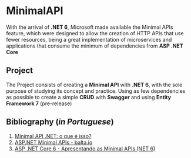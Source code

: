 # MinimalAPI

With the arrival of **.NET 6**, Microsoft made available the Minimal APIs feature, which were designed to allow the creation of HTTP APIs that use fewer resources, being a great implementation of microservices and applications that consume the minimum of dependencies from **ASP .NET Core**

## Project

The Project consists of creating a **Minimal API** with **.NET 6**, with the sole purpose of studying its concept and practice.
Using as few dependencies as possible to create a simple **CRUD** with **Swagger** and using **Entity Framework 7** (pre-release)




## Bibliography (*in Portuguese*)
1. [Minimal API .NET: o que é isso?](https://www.alura.com.br/artigos/minimal-api-net-o-que-e-isso)
2. [ASP.NET Minimal APIs - balta.io](https://balta.io/blog/aspnet-minimal-apis)
3. [ASP .NET Core 6 - Apresentando as Minimal APIs (NET 6)](https://www.youtube.com/watch?v=Ha9-Udmvim4)
